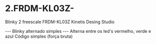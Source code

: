# 2.FRDM-KL03Z-

Blinky 2 
freescale FRDM-KL03Z
Kinetis Desing Studio

--- Blinky alternado simples ---
Alterna entre os led's vermelho, verde e azul
Código simples (força bruta)
